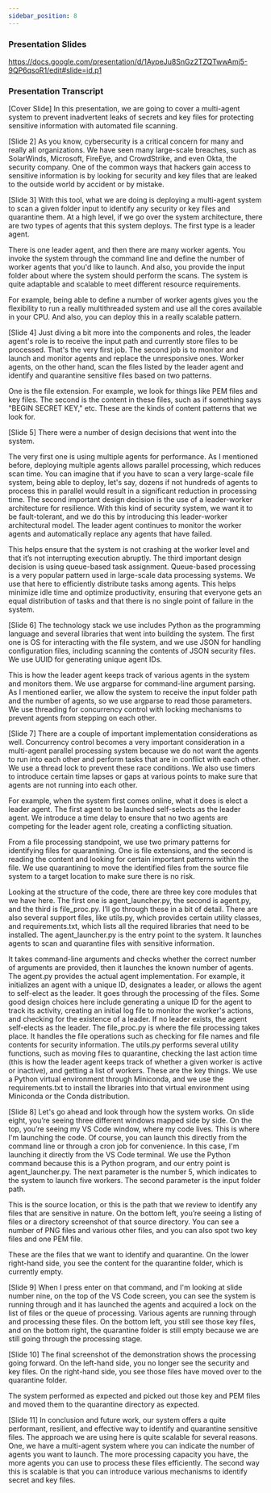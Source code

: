 ```yaml
---
sidebar_position: 8
---
```


### Presentation Slides

https://docs.google.com/presentation/d/1AypeJu8SnGz2TZQTwwAmj5-9QP6qsoR1/edit#slide=id.p1

### Presentation Transcript

[Cover Slide]
In this presentation, we are going to cover a multi-agent system to prevent inadvertent leaks of secrets and key files for protecting sensitive information with automated file scanning. 

[Slide 2]
As you know, cybersecurity is a critical concern for many and really all organizations. We have seen many large-scale breaches, such as SolarWinds, Microsoft, FireEye, and CrowdStrike, and even Okta, the security company. One of the common ways that hackers gain access to sensitive information is by looking for security and key files that are leaked to the outside world by accident or by mistake. 

[Slide 3]
With this tool, what we are doing is deploying a multi-agent system to scan a given folder input to identify any security or key files and quarantine them. At a high level, if we go over the system architecture, there are two types of agents that this system deploys. The first type is a leader agent.

There is one leader agent, and then there are many worker agents. You invoke the system through the command line and define the number of worker agents that you'd like to launch. And also, you provide the input folder about where the system should perform the scans. The system is quite adaptable and scalable to meet different resource requirements.

For example, being able to define a number of worker agents gives you the flexibility to run a really multithreaded system and use all the cores available in your CPU. And also, you can deploy this in a really scalable pattern. 

[Slide 4]
Just diving a bit more into the components and roles, the leader agent's role is to receive the input path and currently store files to be processed. That's the very first job. The second job is to monitor and launch and monitor agents and replace the unresponsive ones. Worker agents, on the other hand, scan the files listed by the leader agent and identify and quarantine sensitive files based on two patterns.

One is the file extension. For example, we look for things like PEM files and key files. The second is the content in these files, such as if something says "BEGIN SECRET KEY," etc. These are the kinds of content patterns that we look for. 

[Slide 5]
There were a number of design decisions that went into the system.

The very first one is using multiple agents for performance. As I mentioned before, deploying multiple agents allows parallel processing, which reduces scan time. You can imagine that if you have to scan a very large-scale file system, being able to deploy, let's say, dozens if not hundreds of agents to process this in parallel would result in a significant reduction in processing time. The second important design decision is the use of a leader-worker architecture for resilience. With this kind of security system, we want it to be fault-tolerant, and we do this by introducing this leader-worker architectural model. The leader agent continues to monitor the worker agents and automatically replace any agents that have failed.

This helps ensure that the system is not crashing at the worker level and that it’s not interrupting execution abruptly. The third important design decision is using queue-based task assignment. Queue-based processing is a very popular pattern used in large-scale data processing systems. We use that here to efficiently distribute tasks among agents. This helps minimize idle time and optimize productivity, ensuring that everyone gets an equal distribution of tasks and that there is no single point of failure in the system.

[Slide 6]
The technology stack we use includes Python as the programming language and several libraries that went into building the system. The first one is OS for interacting with the file system, and we use JSON for handling configuration files, including scanning the contents of JSON security files. We use UUID for generating unique agent IDs.

This is how the leader agent keeps track of various agents in the system and monitors them. We use argparse for command-line argument parsing. As I mentioned earlier, we allow the system to receive the input folder path and the number of agents, so we use argparse to read those parameters. We use threading for concurrency control with locking mechanisms to prevent agents from stepping on each other. 

[Slide 7]
There are a couple of important implementation considerations as well. Concurrency control becomes a very important consideration in a multi-agent parallel processing system because we do not want the agents to run into each other and perform tasks that are in conflict with each other. We use a thread lock to prevent these race conditions. We also use timers to introduce certain time lapses or gaps at various points to make sure that agents are not running into each other.

For example, when the system first comes online, what it does is elect a leader agent. The first agent to be launched self-selects as the leader agent. We introduce a time delay to ensure that no two agents are competing for the leader agent role, creating a conflicting situation.

From a file processing standpoint, we use two primary patterns for identifying files for quarantining. One is file extensions, and the second is reading the content and looking for certain important patterns within the file. We use quarantining to move the identified files from the source file system to a target location to make sure there is no risk.

Looking at the structure of the code, there are three key core modules that we have here. The first one is agent_launcher.py, the second is agent.py, and the third is file_proc.py. I’ll go through these in a bit of detail. There are also several support files, like utils.py, which provides certain utility classes, and requirements.txt, which lists all the required libraries that need to be installed. The agent_launcher.py is the entry point to the system. It launches agents to scan and quarantine files with sensitive information.

It takes command-line arguments and checks whether the correct number of arguments are provided, then it launches the known number of agents. The agent.py provides the actual agent implementation. For example, it initializes an agent with a unique ID, designates a leader, or allows the agent to self-elect as the leader. It goes through the processing of the files. Some good design choices here include generating a unique ID for the agent to track its activity, creating an initial log file to monitor the worker's actions, and checking for the existence of a leader. If no leader exists, the agent self-elects as the leader. The file_proc.py is where the file processing takes place. It handles the file operations such as checking for file names and file contents for security information. The utils.py performs several utility functions, such as moving files to quarantine, checking the last action time (this is how the leader agent keeps track of whether a given worker is active or inactive), and getting a list of workers. These are the key things. We use a Python virtual environment through Miniconda, and we use the requirements.txt to install the libraries into that virtual environment using Miniconda or the Conda distribution.

[Slide 8]
Let's go ahead and look through how the system works. On slide eight, you’re seeing three different windows mapped side by side. On the top, you’re seeing my VS Code window, where my code lives. This is where I'm launching the code. Of course, you can launch this directly from the command line or through a cron job for convenience. In this case, I'm launching it directly from the VS Code terminal. We use the Python command because this is a Python program, and our entry point is agent_launcher.py. The next parameter is the number 5, which indicates to the system to launch five workers. The second parameter is the input folder path.

This is the source location, or this is the path that we review to identify any files that are sensitive in nature. On the bottom left, you’re seeing a listing of files or a directory screenshot of that source directory. You can see a number of PNG files and various other files, and you can also spot two key files and one PEM file.

These are the files that we want to identify and quarantine. On the lower right-hand side, you see the content for the quarantine folder, which is currently empty.

[Slide 9]
When I press enter on that command, and I'm looking at slide number nine, on the top of the VS Code screen, you can see the system is running through and it has launched the agents and acquired a lock on the list of files or the queue of processing. Various agents are running through and processing these files. On the bottom left, you still see those key files, and on the bottom right, the quarantine folder is still empty because we are still going through the processing stage. 

[Slide 10]
The final screenshot of the demonstration shows the processing going forward. On the left-hand side, you no longer see the security and key files. On the right-hand side, you see those files have moved over to the quarantine folder.

The system performed as expected and picked out those key and PEM files and moved them to the quarantine directory as expected.

[Slide 11]
In conclusion and future work, our system offers a quite performant, resilient, and effective way to identify and quarantine sensitive files. The approach we are using here is quite scalable for several reasons. One, we have a multi-agent system where you can indicate the number of agents you want to launch. The more processing capacity you have, the more agents you can use to process these files efficiently. The second way this is scalable is that you can introduce various mechanisms to identify secret and key files.
